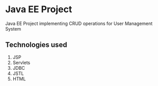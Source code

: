 # Java EE Project

Java EE Project implementing CRUD operations for User Management System

## Technologies used

1. JSP
2. Servlets
3. JDBC
4. JSTL
5. HTML
